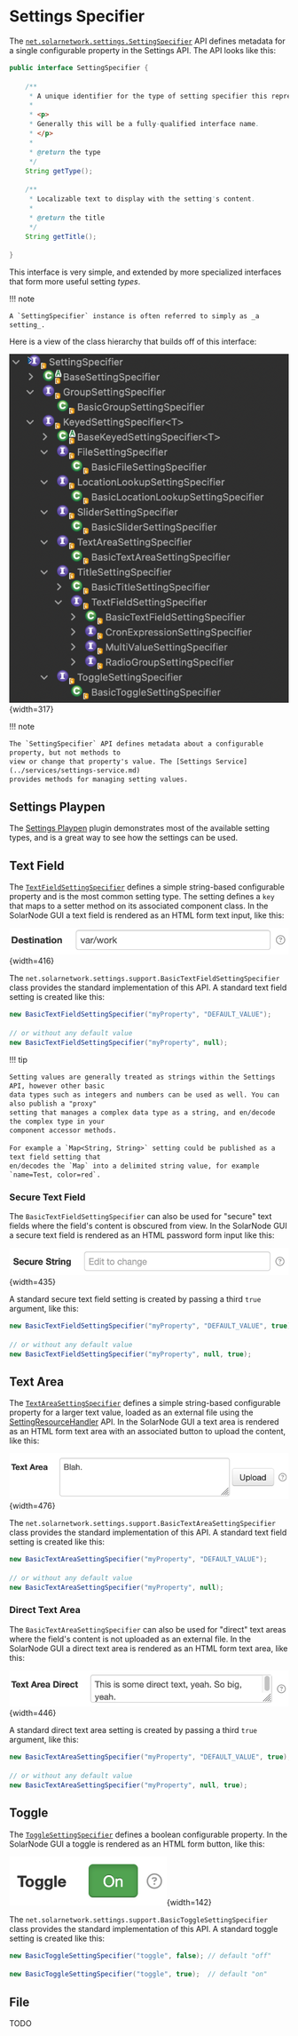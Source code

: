 # Settings Specifier

The [`net.solarnetwork.settings.SettingSpecifier`][SettingSpecifier] API defines metadata for a
single configurable property in the Settings API. The API looks like this:

```java
public interface SettingSpecifier {

	/**
	 * A unique identifier for the type of setting specifier this represents.
	 *
	 * <p>
	 * Generally this will be a fully-qualified interface name.
	 * </p>
	 *
	 * @return the type
	 */
	String getType();

	/**
	 * Localizable text to display with the setting's content.
	 *
	 * @return the title
	 */
	String getTitle();

}
```

This interface is very simple, and extended by more specialized interfaces that form more useful
setting _types_.

!!! note

	A `SettingSpecifier` instance is often referred to simply as _a setting_.


Here is a view of the class hierarchy that builds off of this interface:

![SettingSpecifier class hierarchy diagram](/images/developers/settings/setting-specifier-class-hierarchy.png){width=317}

!!! note

	The `SettingSpecifier` API defines metadata about a configurable property, but not methods to
	view or change that property's value. The [Settings Service](../services/settings-service.md)
	provides methods for managing setting values.

## Settings Playpen

The [Settings Playpen][playpen] plugin demonstrates most of the available setting types, and is a
great way to see how the settings can be used.

## Text Field

The [`TextFieldSettingSpecifier`][TextFieldSettingSpecifier] defines a simple string-based
configurable property and is the most common setting type. The setting defines a `key` that maps to
a setter method on its associated component class. In the SolarNode GUI a text field is rendered as
an HTML form text input, like this:

![Text field setting as an HTML form field](/images/developers/settings/text-field-setting.png){width=416}

The `net.solarnetwork.settings.support.BasicTextFieldSettingSpecifier` class provides the standard implementation
of this API. A standard text field setting is created like this:

```java
new BasicTextFieldSettingSpecifier("myProperty", "DEFAULT_VALUE");

// or without any default value
new BasicTextFieldSettingSpecifier("myProperty", null);

```

!!! tip

	Setting values are generally treated as strings within the Settings API, however other basic
	data types such as integers and numbers can be used as well. You can also publish a "proxy"
	setting that manages a complex data type as a string, and en/decode the complex type in your
	component accessor methods.

	For example a `Map<String, String>` setting could be published as a text field setting that
	en/decodes the `Map` into a delimited string value, for example `name=Test, color=red`.

### Secure Text Field

The `BasicTextFieldSettingSpecifier` can also be used for "secure" text fields where the field's
content is obscured from view. In the SolarNode GUI a secure text field is rendered as an HTML
password form input like this:

![Secure text field setting as an HTML form field](/images/developers/settings/secure-text-field-setting.png){width=435}

A standard secure text field setting is created by passing a third `true` argument, like this:

```java
new BasicTextFieldSettingSpecifier("myProperty", "DEFAULT_VALUE", true);

// or without any default value
new BasicTextFieldSettingSpecifier("myProperty", null, true);
```

## Text Area

The [`TextAreaSettingSpecifier`][TextAreaSettingSpecifier] defines a simple string-based
configurable property for a larger text value, loaded as an external file using the
[SettingResourceHandler](resource-handler.md) API. In the SolarNode GUI a text area is rendered
as an HTML form text area with an associated button to upload the content, like this:

![Text area setting as an HTML form field](/images/developers/settings/text-area-setting.png){width=476}

The `net.solarnetwork.settings.support.BasicTextAreaSettingSpecifier` class provides the standard implementation
of this API. A standard text field setting is created like this:

```java
new BasicTextAreaSettingSpecifier("myProperty", "DEFAULT_VALUE");

// or without any default value
new BasicTextAreaSettingSpecifier("myProperty", null);
```

### Direct Text Area

The `BasicTextAreaSettingSpecifier` can also be used for "direct" text areas where the field's
content is not uploaded as an external file. In the SolarNode GUI a direct text area is rendered as
an HTML form text area, like this:

![Direct text area setting as an HTML form field](/images/developers/settings/direct-text-area-setting.png){width=446}

A standard direct text area setting is created by passing a third `true` argument, like this:

```java
new BasicTextAreaSettingSpecifier("myProperty", "DEFAULT_VALUE", true);

// or without any default value
new BasicTextAreaSettingSpecifier("myProperty", null, true);
```

## Toggle

The [`ToggleSettingSpecifier`][ToggleSettingSpecifier] defines a boolean configurable property. In
the SolarNode GUI a toggle is rendered as an HTML form button, like this:

![Toggle setting as an HTML form field](/images/developers/settings/toggle-setting.png){width=142}

The `net.solarnetwork.settings.support.BasicToggleSettingSpecifier` class provides the standard implementation
of this API. A standard toggle setting is created like this:

```java
new BasicToggleSettingSpecifier("toggle", false); // default "off"

new BasicToggleSettingSpecifier("toggle", true);  // default "on"
```

## File

TODO

[playpen]: https://github.com/SolarNetwork/solarnetwork-node/tree/develop/net.solarnetwork.node.settings.playpen
[SettingSpecifier]: https://javadoc.io/doc/net.solarnetwork.common/net.solarnetwork.common/latest/net/solarnetwork/settings/SettingSpecifier.html
[TextAreaSettingSpecifier]: https://javadoc.io/doc/net.solarnetwork.common/net.solarnetwork.common/latest/net/solarnetwork/settings/TextAreaSettingSpecifier.html
[TextFieldSettingSpecifier]: https://javadoc.io/doc/net.solarnetwork.common/net.solarnetwork.common/latest/net/solarnetwork/settings/TextFieldSettingSpecifier.html
[ToggleSettingSpecifier]: https://javadoc.io/doc/net.solarnetwork.common/net.solarnetwork.common/latest/net/solarnetwork/settings/ToggleSettingSpecifier.html
